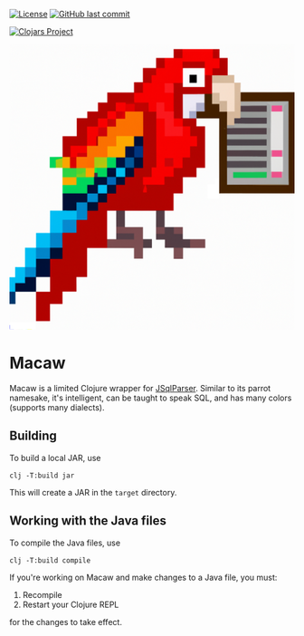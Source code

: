 [![License](https://img.shields.io/badge/license-Eclipse%20Public%20License-blue.svg?style=for-the-badge)](https://raw.githubusercontent.com/metabase/macaw/master/LICENSE)
[![GitHub last commit](https://img.shields.io/github/last-commit/metabase/second-date?style=for-the-badge)](https://github.com/metabase/macaw/commits/)

[![Clojars Project](https://clojars.org/metabase/macaw/latest-version.svg)](https://clojars.org/metabase/macaw)

![Macaw logo](./assets/logo.png)

# Macaw

Macaw is a limited Clojure wrapper for
[JSqlParser](https://github.com/JSQLParser/JSqlParser). Similar to its parrot
namesake, it's intelligent, can be taught to speak SQL, and has many colors
(supports many dialects).


## Building

To build a local JAR, use

```
clj -T:build jar
```

This will create a JAR in the `target` directory.

## Working with the Java files

To compile the Java files, use

```
clj -T:build compile
```

If you're working on Macaw and make changes to a Java file, you must:

1. Recompile
2. Restart your Clojure REPL

for the changes to take effect.
